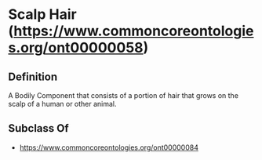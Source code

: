 # Scalp Hair (https://www.commoncoreontologies.org/ont00000058)

## Definition
A Bodily Component that consists of a portion of hair that grows on the scalp of a human or other animal.

## Subclass Of
- https://www.commoncoreontologies.org/ont00000084

